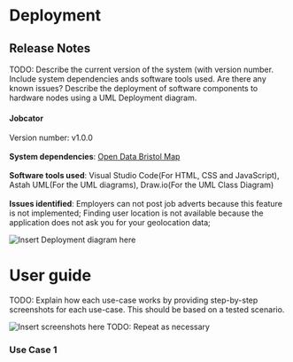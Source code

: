 # Deployment

## Release Notes
TODO: Describe the current version of the system (with version number. Include system dependencies ands software tools used.
Are there any known issues? 
Describe the deployment of software components to hardware nodes using a UML Deployment diagram.
#### Jobcator
Version number: v1.0.0
<br><br><b>System dependencies</b>: [Open Data Bristol Map](https://arcg.is/08yDOj0)
<br><br><b>Software tools used</b>: Visual Studio Code(For HTML, CSS and JavaScript), Astah UML(For the UML diagrams), Draw.io(For the UML Class Diagram)
<br><br><b>Issues identified</b>: Employers can not post job adverts because this feature is not implemented; Finding user location is not available because the application does not ask you for your geolocation data; 

![Insert Deployment diagram here](images/deployment.png)

# User guide
TODO: Explain how each use-case works by providing step-by-step screenshots for each use-case. This should be based on a tested scenario.

![Insert screenshots here](images/screenshot.png)
TODO: Repeat as necessary
### Use Case 1


